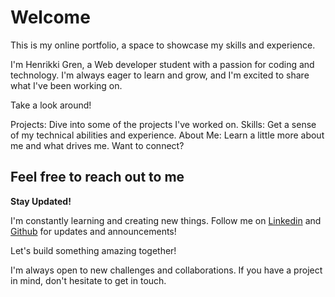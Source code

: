 # Welcome

This is my online portfolio, a space to showcase my skills and experience.

I'm Henrikki Gren, a Web developer student with a passion for coding and technology.  I'm always eager to learn and grow, and I'm excited to share what I've been working on.

Take a look around!

Projects: Dive into some of the projects I've worked on.
Skills: Get a sense of my technical abilities and experience.
About Me: Learn a little more about me and what drives me.
Want to connect?

## Feel free to reach out to me

**Stay Updated!**

I'm constantly learning and creating new things. Follow me on [Linkedin](https://www.linkedin.com/in/henrikki-gren-b41b1b2b8/) and [Github](https://github.com/Aiche-H) for updates and announcements!

Let's build something amazing together!

I'm always open to new challenges and collaborations. If you have a project in mind, don't hesitate to get in touch.
